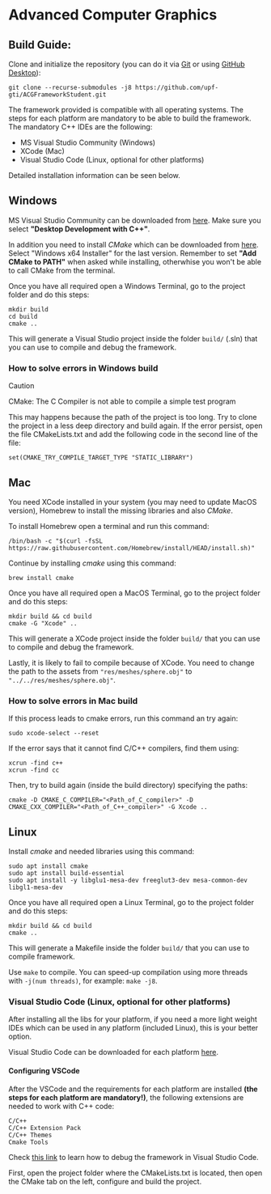 # Advanced Computer Graphics

## Build Guide:
 
Clone and initialize the repository (you can do it via [Git](https://git-scm.com/downloads/win) or using [GitHub Desktop](https://desktop.github.com/download/)):
```
git clone --recurse-submodules -j8 https://github.com/upf-gti/ACGFrameworkStudent.git
```

The framework provided is compatible with all operating systems.
The steps for each platform are mandatory to be able to build the framework.
The mandatory C++ IDEs are the following:

* MS Visual Studio Community (Windows)
* XCode (Mac)
* Visual Studio Code (Linux, optional for other platforms)

Detailed installation information can be seen below.

## Windows

MS Visual Studio Community can be downloaded from [here](https://visualstudio.microsoft.com/es/free-developer-offers/). Make sure you select **"Desktop Development with C++"**.

In addition you need to install *CMake* which can be downloaded from [here](https://cmake.org/download/). Select "Windows x64 Installer" for the last version. Remember to set **"Add CMake to PATH"** when asked while installing, otherwhise you won't be able to call CMake from the terminal.

Once you have all required open a Windows Terminal, go to the project folder and do this steps:
```console
mkdir build
cd build
cmake ..
```

This will generate a Visual Studio project inside the folder ``build/`` (.sln) that you can use to compile and debug the framework.

### How to solve errors in Windows build

> [!Caution]
> CMake: The C Compiler is not able to compile a simple test program

This may happens because the path of the project is too long. Try to clone the project in a less deep directory and build again. If the error persist, open the file CMakeLists.txt and add the following code in the second line of the file:
```console
set(CMAKE_TRY_COMPILE_TARGET_TYPE "STATIC_LIBRARY")
```

## Mac

You need XCode installed in your system (you may need to update MacOS version), Homebrew to install the missing libraries and also *CMake*. 

To install Homebrew open a terminal and run this command:
```console
/bin/bash -c "$(curl -fsSL https://raw.githubusercontent.com/Homebrew/install/HEAD/install.sh)"
```

Continue by installing *cmake* using this command:
```console
brew install cmake
```

Once you have all required open a MacOS Terminal, go to the project folder and do this steps:
```console
mkdir build && cd build
cmake -G "Xcode" ..
```

This will generate a XCode project inside the folder ``build/`` that you can use to compile and debug the framework.

Lastly, it is likely to fail to compile because of XCode. You need to change the path to the assets from ``"res/meshes/sphere.obj"`` to ``"../../res/meshes/sphere.obj"``.

### How to solve errors in Mac build

If this process leads to cmake errors, run this command an try again:
```console
sudo xcode-select --reset
```

If the error says that it cannot find C/C++ compilers, find them using:
```console
xcrun -find c++
xcrun -find cc
```

Then, try to build again (inside the build directory) specifying the paths:
```console
cmake -D CMAKE_C_COMPILER="<Path_of_C_compiler>" -D CMAKE_CXX_COMPILER="<Path_of_C++_compiler>" -G Xcode ..
```

## Linux

Install *cmake* and needed libraries using this command:
```console
sudo apt install cmake
sudo apt install build-essential
sudo apt install -y libglu1-mesa-dev freeglut3-dev mesa-common-dev libgl1-mesa-dev
```

Once you have all required open a Linux Terminal, go to the project folder and do this steps:
```console
mkdir build && cd build
cmake ..
```

This will generate a Makefile inside the folder ``build/`` that you can use to compile framework.

Use ``make`` to compile. You can speed-up compilation using more threads with ``-j(num threads)``, for example: ``make -j8``.

### Visual Studio Code (Linux, optional for other platforms)

After installing all the libs for your platform, if you need a more light weight IDEs which can be used in any platform (included Linux), this is your better option.

Visual Studio Code can be downloaded for each platform [here](https://code.visualstudio.com/download).

#### Configuring VSCode

After the VSCode and the requirements for each platform are installed **(the steps for each platform are mandatory!)**, the following extensions are needed to work with C++ code:

```
C/C++
C/C++ Extension Pack
C/C++ Themes
Cmake Tools
```

Check [this link](https://gourav.io/blog/setup-vscode-to-run-debug-c-cpp-code) to learn how to debug the framework in Visual Studio Code.

First, open the project folder where the CMakeLists.txt is located, then open the CMake tab on the left, configure and build the project.

